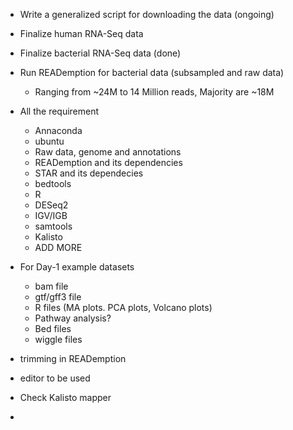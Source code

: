 - Write a generalized script for downloading the data (ongoing)
- Finalize human RNA-Seq data 
- Finalize bacterial RNA-Seq data (done)
- Run READemption for bacterial data (subsampled and raw data)
   - Ranging from ~24M to 14 Million reads, Majority are ~18M
- All the requirement
   - Annaconda
   - ubuntu
   - Raw data, genome and annotations
   - READemption and its dependencies
   - STAR and its dependecies
   - bedtools
   - R
   - DESeq2
   - IGV/IGB
   - samtools
   - Kalisto
   - ADD MORE

- For Day-1 example datasets 
    - bam file
    - gtf/gff3 file
    - R files (MA plots. PCA plots, Volcano plots)
    - Pathway analysis?
    - Bed files
    - wiggle files

-  trimming in READemption
- editor to be used
- Check Kalisto mapper
-

 
